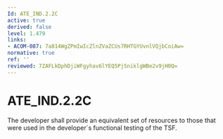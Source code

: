 ```yaml
---
Id: ATE_IND.2.2C
active: true
derived: false
level: 1.479
links:
- ACOM-087: 7a814WgZPmIwIcZlnZVaZCUs7RHTGYUvnlVQjbCoiAw=
normative: true
ref: ''
reviewed: 7ZAFLkDphDjiWFgyhav6lYEQ5PjSniklgWBe2v9jH0Q=
---
```


# ATE_IND.2.2C

The developer shall provide an equivalent set of resources to those that were used in the developer´s functional testing of the TSF.